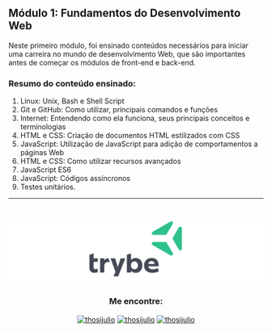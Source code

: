 ## Módulo 1: Fundamentos do Desenvolvimento Web

Neste primeiro módulo, foi ensinado conteúdos necessários para iniciar uma carreira no mundo de desenvolvimento 
Web, que são importantes antes de começar os módulos de front-end e back-end.

### Resumo do conteúdo ensinado:

1. Linux: Unix, Bash e Shell Script
2. Git e GitHub: Como utilizar, principais comandos e funções
3. Internet: Entendendo como ela funciona, seus principais conceitos e terminologias
4. HTML e CSS: Criação de documentos HTML estilizados com CSS
5. JavaScript: Utilização de JavaScript para adição de comportamentos a páginas Web
6. HTML e CSS: Como utilizar recursos avançados
7. JavaScript ES6
8. JavaScript: Códigos assíncronos
9. Testes unitários.

---

<h1 align="center">
    <img alt="Trybe" src="https://github.com/thosijulio/trybe-projects/blob/main/trybe-logo.png"/>
</h1>
<h3 align=center>Me encontre:</h3>
<p align=center>
<a href="https://www.linkedin.com/in/thosijulio/" target="blank"><img align="center" src="https://cdn.jsdelivr.net/npm/simple-icons@3.0.1/icons/linkedin.svg" alt="thosijulio" height="20" width="20" /></a>
<a href="https://www.github.com/thosijulio/" target="blank"><img align="center" src="https://cdn.jsdelivr.net/npm/simple-icons@3.0.1/icons/github.svg" alt="thosijulio" height="20" width="20" /></a>
<a href="https://www.instagram.com/thosijulio" target="blank"><img align="center" src="https://cdn.jsdelivr.net/npm/simple-icons@3.0.1/icons/instagram.svg" alt="thosijulio" height="20" width="20" /></a>
</p>
